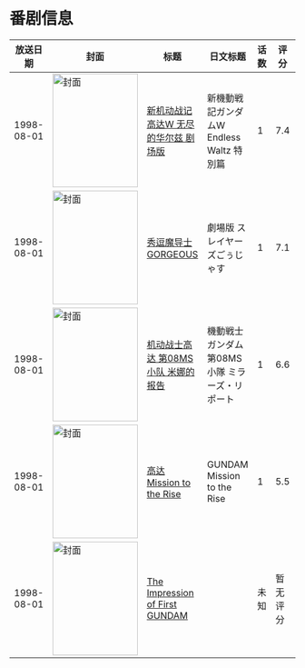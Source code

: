 # 番剧信息

|放送日期|封面|标题|日文标题|话数|评分|评分人数|
|---|---|---|---|---|---|---|
|1998-08-01|<img src="//lain.bgm.tv/pic/cover/c/92/bf/2772_2ZMI8.jpg" alt="封面" style="width:150px;height:200px;object-fit:cover;">|[新机动战记高达W 无尽的华尔兹 剧场版](https://bangumi.tv/subject/2772)|新機動戦記ガンダムW Endless Waltz 特別篇|1|7.4|1070人评分|
|1998-08-01|<img src="//lain.bgm.tv/pic/cover/c/55/3a/11647_7EwBy.jpg" alt="封面" style="width:150px;height:200px;object-fit:cover;">|[秀逗魔导士GORGEOUS](https://bangumi.tv/subject/11647)|劇場版 スレイヤーズごぅじゃす|1|7.1|152人评分|
|1998-08-01|<img src="//lain.bgm.tv/pic/cover/c/1f/a3/41743_07lww.jpg" alt="封面" style="width:150px;height:200px;object-fit:cover;">|[机动战士高达 第08MS小队 米娜的报告](https://bangumi.tv/subject/41743)|機動戦士ガンダム 第08MS小隊 ミラーズ・リポート|1|6.6|392人评分|
|1998-08-01|<img src="//lain.bgm.tv/pic/cover/c/40/23/90068_32hh3.jpg" alt="封面" style="width:150px;height:200px;object-fit:cover;">|[高达 Mission to the Rise](https://bangumi.tv/subject/90068)|GUNDAM Mission to the Rise|1|5.5|62人评分|
|1998-08-01|<img src="//lain.bgm.tv/pic/cover/c/75/22/427942_rzhlx.jpg" alt="封面" style="width:150px;height:200px;object-fit:cover;">|[The Impression of First GUNDAM](https://bangumi.tv/subject/427942)||未知|暂无评分|少于10人评分|
